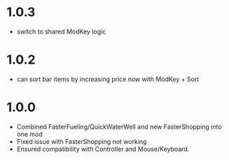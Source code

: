 # 1.0.3
- switch to shared ModKey logic

# 1.0.2
- can sort bar items by increasing price now with ModKey + Sort

# 1.0.0
- Combined FasterFueling/QuickWaterWell and new FasterShopping into one mod
- Fixed issue with FasterShopping not working
- Ensured compatibility with Controller and Mouse/Keyboard.